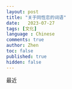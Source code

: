 ```yaml
---
layout: post
title: "关于同性恋的词语"
date:   2023-07-27
tags: [文化]
language : Chinese
comments: true
author: Zhen
toc: false
published: true
hidden: false
---
```

最近
<!--stackedit_data:
eyJoaXN0b3J5IjpbNTMyNDM4NDA2XX0=
-->